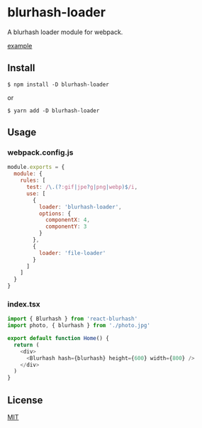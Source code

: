 # blurhash-loader

A blurhash loader module for webpack.

[example](https://blurhash-loader-example.vercel.app/)

## Install

```console
$ npm install -D blurhash-loader
```

or

```console
$ yarn add -D blurhash-loader
```

## Usage

### webpack.config.js

```javascript
module.exports = {
  module: {
    rules: [
      test: /\.(?:gif|jpe?g|png|webp)$/i,
      use: [
        {
          loader: 'blurhash-loader',
          options: {
            componentX: 4,
            componentY: 3
          }
        },
        {
          loader: 'file-loader'
        }
      ]
    ]
  }
}
```

### index.tsx

```typescript
import { Blurhash } from 'react-blurhash'
import photo, { blurhash } from './photo.jpg'

export default function Home() {
  return (
    <div>
      <Blurhash hash={blurhash} height={600} width={800} />
    </div>
  )
}
```

## License

[MIT](LICENSE)
